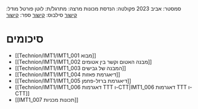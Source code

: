 סמסטר: אביב 2023
פקולטה: הנדסת מכונות
מרצה: 
מתרגל/ת: לוטן פורטל
מודל: [קישור](https://moodle2223.technion.ac.il/course/view.php?id=3126)
סילבוס: [קישור](https://moodle2223.technion.ac.il/pluginfile.php/369192/mod_resource/content/1/%D7%A1%D7%99%D7%9C%D7%91%D7%95%D7%A1%20%D7%90%D7%91%D7%99%D7%91%20%D7%AA%D7%A9%D7%A4%D7%92%202023.pdf)
ספר: [קישור](https://libgen.rs/search.php?req=William+D.+Callister&column=author)

# סיכומים
- [[Technion/IMT1/IMT1_001 מבוא]]
- [[Technion/IMT1/IMT1_002 מבנה האטום וקשר בין אטומים]]
- [[Technion/IMT1/IMT1_003 המבנה של גבישים]]
- [[Technion/IMT1/IMT1_004 דיאגרמת פאזות]]
- [[Technion/IMT1/IMT1_005 דיאגרמת ברזל-פחמן]]
- [[Technion/IMT1/IMT1_006 דאגרמות TTT ו-CTT|IMT1_006 דאגרמות TTT ו-CTT]]
- [[IMT1_007 תכונות מכניות]]
